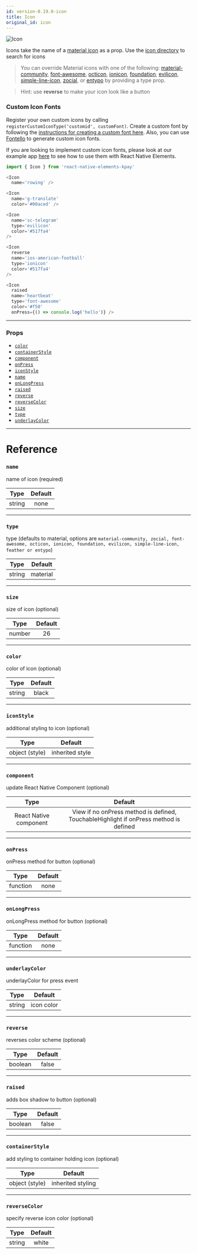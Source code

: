 ```yaml
---
id: version-0.19.0-icon
title: Icon
original_id: icon
---
```


![Icon](/react-native-elements-kpay/img/icons.png)

Icons take the name of a [material icon](https://design.google.com/icons/) as a prop. Use the [icon directory](https://oblador.github.io/react-native-vector-icons/) to search for icons

> You can override Material icons with one of the following: [material-community](https://materialdesignicons.com/), [font-awesome](http://fontawesome.io/icons/), [octicon](https://octicons.github.com/), [ionicon](http://ionicons.com/), [foundation](http://zurb.com/playground/foundation-icon-fonts-3), [evilicon](http://evil-icons.io/), [simple-line-icon](http://simplelineicons.com/), [zocial](http://weloveiconfonts.com/), or [entypo](http://www.entypo.com/) by providing a type prop.

> Hint: use **reverse** to make your icon look like a button

### Custom Icon Fonts

Register your own custom icons by calling `registerCustomIconType('customid', customFont)`. Create a custom font by following the [ instructions for creating a custom font here](https://github.com/oblador/react-native-vector-icons#custom-fonts). Also, you can use [Fontello](http://fontello.com/) to generate custom icon fonts.

If you are looking to implement custom icon fonts, please look at our example app [here](https://github.com/react-native-training/react-native-elements-kpay/blob/next/example/src/views/buttons_home.js#L37) to see how to use them with React Native Elements.

```js
import { Icon } from 'react-native-elements-kpay'

<Icon
  name='rowing' />

<Icon
  name='g-translate'
  color='#00aced' />

<Icon
  name='sc-telegram'
  type='evilicon'
  color='#517fa4'
/>

<Icon
  reverse
  name='ios-american-football'
  type='ionicon'
  color='#517fa4'
/>

<Icon
  raised
  name='heartbeat'
  type='font-awesome'
  color='#f50'
  onPress={() => console.log('hello')} />
```

---

### Props

* [`color`](#color)
* [`containerStyle`](#containerstyle)
* [`component`](#component)
* [`onPress`](#onpress)
* [`iconStyle`](#iconstyle)
* [`name`](#name)
* [`onLongPress`](#onlongpress)
* [`raised`](#raised)
* [`reverse`](#reverse)
* [`reverseColor`](#reversecolor)
* [`size`](#size)
* [`type`](#type)
* [`underlayColor`](#underlaycolor)

---

# Reference

### `name`

name of icon (required)

|  Type  | Default |
| :----: | :-----: |
| string |  none   |

---

### `type`

type (defaults to material, options are `material-community, zocial, font-awesome, octicon, ionicon, foundation, evilicon, simple-line-icon, feather or entypo`)

|  Type  | Default  |
| :----: | :------: |
| string | material |

---

### `size`

size of icon (optional)

|  Type  | Default |
| :----: | :-----: |
| number |   26    |

---

### `color`

color of icon (optional)

|  Type  | Default |
| :----: | :-----: |
| string |  black  |

---

### `iconStyle`

additional styling to icon (optional)

|      Type      |     Default     |
| :------------: | :-------------: |
| object (style) | inherited style |

---

### `component`

update React Native Component (optional)

|          Type          |                                        Default                                        |
| :--------------------: | :-----------------------------------------------------------------------------------: |
| React Native component | View if no onPress method is defined, TouchableHighlight if onPress method is defined |

---

### `onPress`

onPress method for button (optional)

|   Type   | Default |
| :------: | :-----: |
| function |  none   |

---

### `onLongPress`

onLongPress method for button (optional)

|   Type   | Default |
| :------: | :-----: |
| function |  none   |

---

### `underlayColor`

underlayColor for press event

|  Type  |  Default   |
| :----: | :--------: |
| string | icon color |

---

### `reverse`

reverses color scheme (optional)

|  Type   | Default |
| :-----: | :-----: |
| boolean |  false  |

---

### `raised`

adds box shadow to button (optional)

|  Type   | Default |
| :-----: | :-----: |
| boolean |  false  |

---

### `containerStyle`

add styling to container holding icon (optional)

|      Type      |      Default      |
| :------------: | :---------------: |
| object (style) | inherited styling |

---

### `reverseColor`

specify reverse icon color (optional)

|  Type  | Default |
| :----: | :-----: |
| string |  white  |

